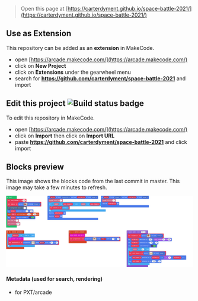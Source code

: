  


> Open this page at [https://carterdyment.github.io/space-battle-2021/](https://carterdyment.github.io/space-battle-2021/)

## Use as Extension

This repository can be added as an **extension** in MakeCode.

* open [https://arcade.makecode.com/](https://arcade.makecode.com/)
* click on **New Project**
* click on **Extensions** under the gearwheel menu
* search for **https://github.com/carterdyment/space-battle-2021** and import

## Edit this project ![Build status badge](https://github.com/carterdyment/space-battle-2021/workflows/MakeCode/badge.svg)

To edit this repository in MakeCode.

* open [https://arcade.makecode.com/](https://arcade.makecode.com/)
* click on **Import** then click on **Import URL**
* paste **https://github.com/carterdyment/space-battle-2021** and click import

## Blocks preview

This image shows the blocks code from the last commit in master.
This image may take a few minutes to refresh.

![A rendered view of the blocks](https://github.com/carterdyment/space-battle-2021/raw/master/.github/makecode/blocks.png)

#### Metadata (used for search, rendering)

* for PXT/arcade
<script src="https://makecode.com/gh-pages-embed.js"></script><script>makeCodeRender("{{ site.makecode.home_url }}", "{{ site.github.owner_name }}/{{ site.github.repository_name }}");</script>
